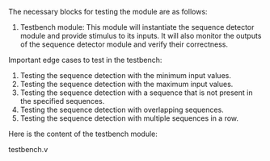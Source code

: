 The necessary blocks for testing the module are as follows:

1. Testbench module: This module will instantiate the sequence detector module and provide stimulus to its inputs. It will also monitor the outputs of the sequence detector module and verify their correctness.

Important edge cases to test in the testbench:

1. Testing the sequence detection with the minimum input values.
2. Testing the sequence detection with the maximum input values.
3. Testing the sequence detection with a sequence that is not present in the specified sequences.
4. Testing the sequence detection with overlapping sequences.
5. Testing the sequence detection with multiple sequences in a row.

Here is the content of the testbench module:

testbench.v
